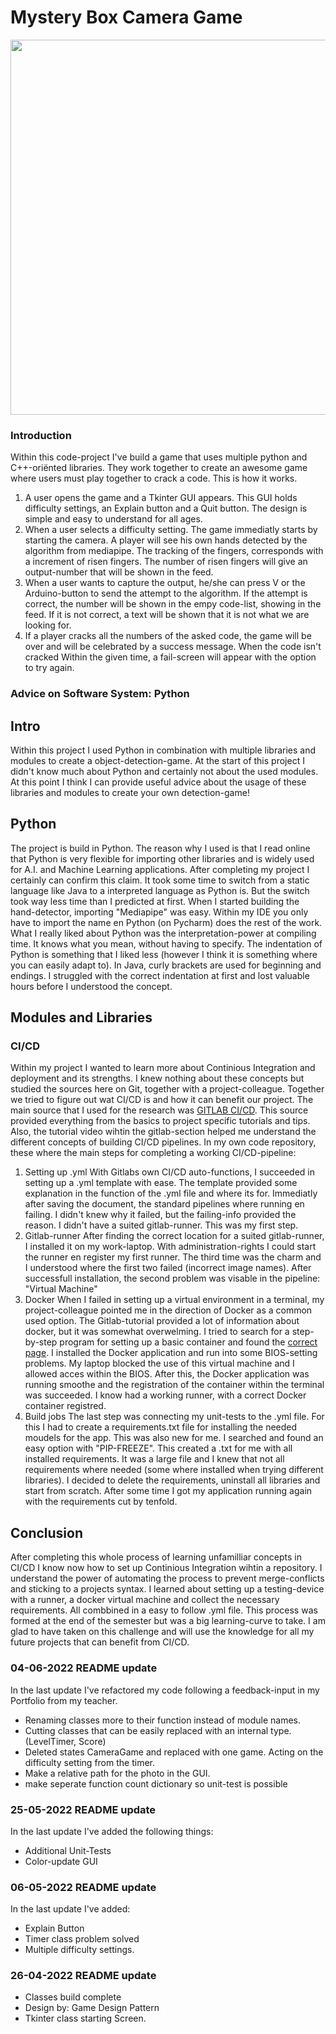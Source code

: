 # Mystery Box Camera Game 

<img src="https://s3.us-east-2.amazonaws.com/surdek/media/blog/_1200xAUTO_fit_center-center_90_none/mysterious-box-agile.jpg" width="600">

### Introduction
Within this code-project I've build a game that uses multiple python and C++-oriënted libraries. They work together to create an awesome game where users must play together to crack a code. This is how it works. 

1. A user opens the game and a Tkinter GUI appears. This GUI holds difficulty settings, an Explain button and a Quit button. The design is simple and easy to understand for all ages. 
2. When a user selects a difficulty setting. The game immediatly starts by starting the camera. A player will see his own hands detected by the algorithm from mediapipe. The tracking of the fingers, corresponds with a increment of risen fingers. The number of risen fingers will give an output-number that will be shown in the feed.
3. When a user wants to capture the output, he/she can press V or the Arduino-button to send the attempt to the algorithm. If the attempt is correct, the number will be shown in the empy code-list, showing in the feed. If it is not correct, a text will be shown that it is not what we are looking for. 
4. If a player cracks all the numbers of the asked code, the game will be over and will be celebrated by a success message. When the code isn't cracked Within the given time, a fail-screen will appear with the option to try again. 

### Advice on Software System: Python

## Intro
Within this project I used Python in combination with multiple libraries and modules to create a object-detection-game. At the start of this project I didn't know much about Python and certainly not about the used modules. At this point I think I can provide useful advice about the usage of these libraries and modules to create your own detection-game! 

## Python 
The project is build in Python. The reason why I used is that I read online that Python is very flexible for importing other libraries and is widely used for A.I. and Machine Learning applications. After completing my project I certainly can confirm this claim. It took some time to switch from a static language like Java to a interpreted language as Python is. But the switch took way less time than I predicted at first. When I started building the hand-detector, importing "Mediapipe" was easy. Within my IDE you only have to import the name en Python (on Pycharm) does the rest of the work. What I really liked about Python was the interpretation-power at compiling time. It knows what you mean, without having to specify. The indentation of Python is something that I liked less (however I think it is something where you can easily adapt to). In Java, curly brackets are used for beginning and endings. I struggled with the correct indentation at first and lost valuable hours before I understood the concept. 

## Modules and Libraries

### CI/CD 

Within my project I wanted to learn more about Continious Integration and deployment and its strengths. I knew nothing about these concepts but studied the sources here on Git, together with a project-colleague. Together we tried to figure out wat CI/CD is and how it can benefit our project. The main source that I used for the research was [GITLAB CI/CD](https://docs.gitlab.com/ee/ci/). This source provided everything from the basics to project specific tutorials and tips. Also, the tutorial video wihtin the gitlab-section helped me understand the different concepts of building CI/CD pipelines. In my own code repository, these where the main steps for completing a working CI/CD-pipeline:
1. Setting up .yml 
With Gitlabs own CI/CD auto-functions, I succeeded in setting up a .yml template with ease. The template provided some explanation in the function of the .yml file and where its for. Immediatly after saving the document, the standard pipelines where running en failing. I didn't knew why it failed, but the failing-info provided the reason. I didn't have a suited gitlab-runner. This was my first step. 
2. Gitlab-runner
After finding the correct location for a suited gitlab-runner, I installed it on my work-laptop. With administration-rights I could start the runner en register my first runner. The third time was the charm and I understood where the first two failed (incorrect image names). After successfull installation, the second problem was visable in the pipeline: "Virtual Machine"
3. Docker
When I failed in setting up a virtual environment in a terminal, my project-colleague pointed me in the direction of Docker as a common used option. The Gitlab-tutorial provided a lot of information about docker, but it was somewhat overwelming. I tried to search for a step-by-step program for setting up a basic container and found the [correct page](https://docs.gitlab.com/ee/ci/docker/using_docker_images.html). I installed the Docker application and run into some BIOS-setting problems. My laptop blocked the use of this virtual machine and I allowed acces within the BIOS. After this, the Docker application was running smoothe and the registration of the container within the terminal was succeeded. I know had a working runner, with a correct Docker container registred. 
4. Build jobs 
The last step was connecting my unit-tests to the .yml file. For this I had to create a requirements.txt file for installing the needed moudels for the app. This was also new for me. I searched and found an easy option with "PIP-FREEZE". This created a .txt for me with all installed requirements. It was a large file and I knew that not all requirements where needed (some where installed when trying different libraries). I decided to delete the requirements, uninstall all libraries and start from scratch. After some time I got my application running again with the requirements cut by tenfold. 

## Conclusion
After completing this whole process of learning unfamilliar concepts in CI/CD I know now how to set up Continious Integration wihtin a repository. I understand the power of automating the process to prevent merge-conflicts and sticking to a projects syntax. I learned about setting up a testing-device with a runner, a docker virtual machine and collect the necessary requirements. All combbined in a easy to follow .yml file. 
This process was formed at the end of the semester but was a big learning-curve to take. I am glad to have taken on this challenge and will use the knowledge for all my future projects that can benefit from CI/CD. 

### 04-06-2022 README update

In the last update I've refactored my code following a 
feedback-input in my Portfolio from my teacher.
- Renaming classes more to their function instead of module names. 
- Cutting classes that can be easily replaced with an internal type.
(LevelTimer, Score)
- Deleted states CameraGame and replaced with one game. Acting on the difficulty setting from the timer.
- Make a relative path for the photo in the GUI. 
- make seperate function count dictionary so unit-test is possible 


### 25-05-2022 README update     
In the last update I've added the following things:
- Additional Unit-Tests 
- Color-update GUI

### 06-05-2022 README update
In the last update I've added:
- Explain Button
- Timer class problem solved
- Multiple difficulty settings. 

### 26-04-2022 README update
- Classes build complete
- Design by: Game Design Pattern
- Tkinter class starting Screen. 

